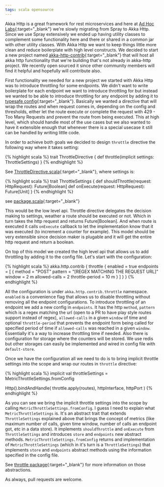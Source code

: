 ```yaml
---
tags: scala opensource
---
```


Akka Http is a great framework for rest microservices and here at [Ad Hoc Labs](http://www.burnerapp.com/){:target="_blank"} we're slowly migrating from Spray to Akka Http. Since we use Spray extensively we ended up having utility classes to complement some functionality here and there or shared in a common jar with other utility classes. With Akka Http we want to keep things little more clean and reduce boilerplate with high level constructs. We decided to start a new project named [akka-http-contrib](https://github.com/adhoclabs/akka-http-contrib){:target="_blank"} that will host all akka http functionality that we're building that's not already in akka-http project. We recently open sourced it since other community members will find it helpful and hopefully will contribute also.

First functionality we needed for a new project we started with Akka Http was to introduce throttling for some endpoints. We didn't want to write boilerplate for each endpoint we want to introduce throttling for but instead we wanted to be able to introduce throttling for any endpoint by adding it to [typesafe config](https://github.com/typesafehub/config){:target="_blank"}. Basically we wanted a directive that will wrap the routes and when request comes in, depending on the config and thresholds, either let the route execute or complete the request with 429 - Too Many Requests and prevent the route from being executed. This at high level, which should handle most of the use cases but we also wanted to have it extensible enough that whenever there is a special usecase it still can be handled by writing little code.

<!--more-->

In order to achieve both goals we decided to design `throttle` directive the following way where it takes setting:

{% highlight scala %}
trait ThrottleDirective {
  def throttle(implicit settings: ThrottleSettings)
}
{% endhighlight %}

See [ThrottleDirective.scala](https://github.com/adhoclabs/akka-http-contrib/blob/master/src/main/scala/co/adhoclabs/akka/http/contrib/throttle/ThrottleDirective.scala){:target="_blank"}, where settings is:

{% highlight scala %}
trait ThrottleSettings {
  def shouldThrottle(request: HttpRequest): Future[Boolean]
  def onExecute(request: HttpRequest): Future[Unit]
}
{% endhighlight %}

see [package.scala](https://github.com/adhoclabs/akka-http-contrib/blob/master/src/main/scala/co/adhoclabs/akka/http/contrib/throttle/package.scala){:target="_blank"}

This would be the low level api. Throttle directive delegates the decision making to settings, weather a route should be executed or not. Which in turn takes the http request and returns Future\[Boolean\]. And when route is executed it calls `onExecute` callback to let the implementation know that it was executed \(to increment a counter for example\). This model should be very extensible since decision maker is plugable and it will get the entire http request and return a boolean.

On top of this model we created the high level api that allows us to add throttling by adding it to the config file. Let's start with the configuration:

{% highlight scala %}
akka.http.contrib {
  throttle {
    enabled = true
    endpoints = [
      {
        method = "POST"
        pattern = "[REGEX MATCHING THE REQUEST URL]"
        window = 2 m
        allowed-calls = 2
        throttle-period = 10 m
      }
    ]
  }
}
{% endhighlight %}

All the configuration is under `akka.http.contrib.throttle` namespace. `enabled` is a convenience flag that allows us to disable throttling without removing all the endpoint configurations. To introduce throttling of an endpoint we add a new config in `endpoints`. It has the http `method`, `pattern` which is a regex matching the url \(open to a PR to have play style routes support instead of regex\), `allowed-calls` in a given `window` of time and optional `throttle-period` that prevents the endpoint form being called for specified period of time if `allowed-calls` was reached in a given `window`. Essentially it's a way to increase throttling time if needed. Also there is configuration for storage where the counters will be stored. We use redis but other storages can easily be implemented and wired in config file with `default-store`.

Once we have the configuration all we need to do is to bring implicit throttle settings into the scope and wrap our routes in `throttle` directive:

{% highlight scala %}
implicit val throttleSettings = MetricThrottleSettings.fromConfig

Http().bindAndHandle(
  throttle.apply(routes),
  httpInterface,
  httpPort
)
{% endhighlight %}

As you can see we bring the implicit throttle settings into the scope by calling `MetricThrottleSettings.fromConfig`. I guess I need to explain what `MetricThrottleSettings` is. It's an abstract trait that extends `ThrottleSettings` explained above that brings the concept of metrics \(like maximum number of calls, given time window, number of calls an endpoint got, etc in a data store\). It implements `shouldThrottle` and `onExecute` from `ThrottleSettings` and introduces `store` and `endpoints` new abstract methods. `MetricThrottleSettings.fromConfig` returns and implementation of `MetricThrottleSettings` \(which in it's turn is a `ThrottleSettings`\) that implements `store` and `endpoints` abstract methods using the information specified in the config file.

See [throttle package](https://github.com/adhoclabs/akka-http-contrib/tree/master/src/test/scala/co/adhoclabs/akka/http/contrib/throttle){:target="_blank"} for more information on those abstractions.

As always, pull requests are welcome.

